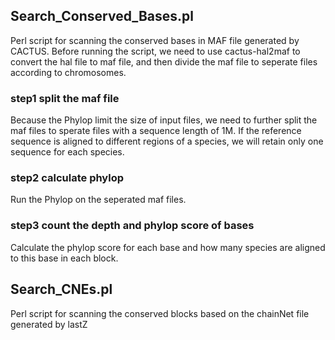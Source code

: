## Search_Conserved_Bases.pl
Perl script for scanning the conserved bases in MAF file generated by CACTUS.
Before running the script, we need to use cactus-hal2maf to convert the hal file to maf file, and then divide the maf file to seperate files according to chromosomes. 
### step1 split the maf file
Because the Phylop limit the size of input files, we need to further split the maf files to sperate files  with a sequence length of 1M.
If the reference sequence is aligned to different regions of a species, we will retain only one sequence for each species.
### step2 calculate phylop
Run the Phylop on the seperated maf files.
### step3 count the depth and phylop score of bases
Calculate the phylop score for each base and how many species are aligned to this base in each block.
## Search_CNEs.pl
Perl script for scanning the conserved blocks based on the chainNet file generated by lastZ
